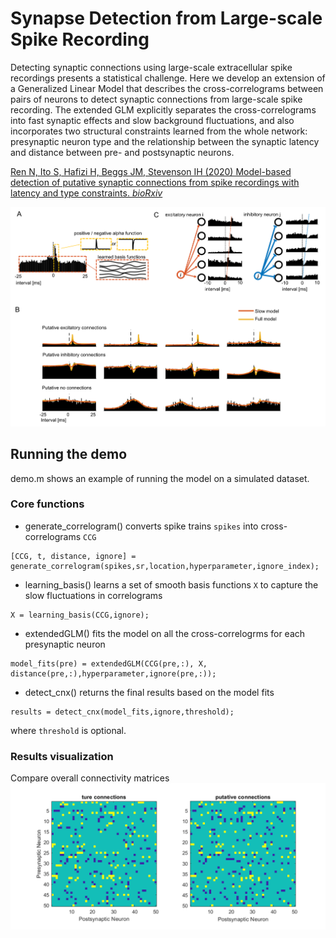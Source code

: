 # Synapse Detection from Large-scale Spike Recording
 
Detecting synaptic connections using large-scale extracellular spike recordings presents a statistical challenge. Here we develop an extension of a Generalized Linear Model that describes the cross-correlograms between pairs of neurons to detect synaptic connections from large-scale spike recording. The extended GLM explicitly separates the cross-correlograms into fast synaptic effects and slow background fluctuations, and also incorporates two structural constraints learned from the whole network: presynaptic neuron type and the relationship between the synaptic latency and distance between pre- and postsynaptic neurons. 

[Ren N, Ito S, Hafizi H, Beggs JM, Stevenson IH (2020) Model-based detection of putative synaptic connections from spike recordings with latency and type constraints. *bioRxiv*](https://www.biorxiv.org/content/10.1101/2020.02.12.944496v1)

<p align="center">
<img src="https://github.com/NaixinRen/extended-GLM-for-synapse-detection/raw/master/pics/F1.png" width="600">
</p>

## Running the demo

demo.m shows an example of running the model on a simulated dataset.

### Core functions
* generate_correlogram() converts spike trains `spikes` into cross-correlograms `CCG`
```
[CCG, t, distance, ignore] = generate_correlogram(spikes,sr,location,hyperparameter,ignore_index); 
```
* learning_basis() learns a set of smooth basis functions `X` to capture the slow fluctuations in correlograms
```
X = learning_basis(CCG,ignore); 
```
* extendedGLM() fits the model on all the cross-correlogrms for each presynaptic neuron
```
model_fits(pre) = extendedGLM(CCG(pre,:), X, distance(pre,:),hyperparameter,ignore(pre,:));  
```
* detect_cnx() returns the final results based on the model fits
```
results = detect_cnx(model_fits,ignore,threshold);
```
where `threshold` is optional. 

### Results visualization

Compare overall connectivity matrices
![connectivity matrices](https://github.com/NaixinRen/extended-GLM-for-synapse-detection/raw/master/pics/ConnectivityMatrices_50neurons.png)

